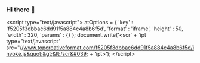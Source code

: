 ### Hi there 👋

<!--
**criarsite/criarsite** is a ✨ _special_ ✨ repository because its `README.md` (this file) appears on your GitHub profile.

Here are some ideas to get you started:

- 🔭 I’m currently working on ...
- 🌱 I’m currently learning ...
- 👯 I’m looking to collaborate on ...
- 🤔 I’m looking for help with ...
- 💬 Ask me about ...
- 📫 How to reach me: ...
- 😄 Pronouns: ...
- ⚡ Fun fact: ...
-->

&lt;script type=&quot;text/javascript&quot;&gt;
	atOptions = {
		&#039;key&#039; : &#039;f5205f3dbbac6dd91f5a884c4a8b6f5d&#039;,
		&#039;format&#039; : &#039;iframe&#039;,
		&#039;height&#039; : 50,
		&#039;width&#039; : 320,
		&#039;params&#039; : {}
	};
	document.write(&#039;&lt;scr&#039; + &#039;ipt type=&quot;text/javascript&quot; src=&quot;//www.topcreativeformat.com/f5205f3dbbac6dd91f5a884c4a8b6f5d/invoke.js&quot;&gt;&lt;/scr&#039; + &#039;ipt&gt;&#039;);
&lt;/script&gt;
